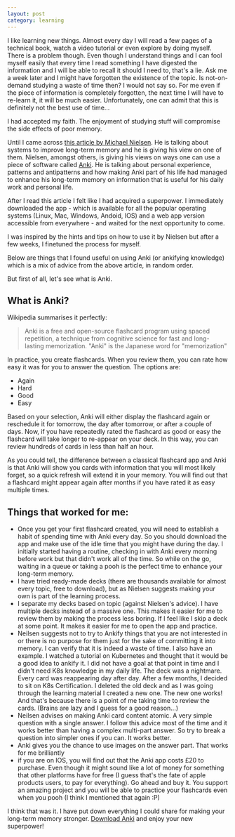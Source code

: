 ```yaml
---
layout: post
category: learning
---
```



I like learning new things. Almost every day I will read a few pages of a technical book, watch a video tutorial or even explore by doing myself. There is a problem though. Even though I understand things and I can fool myself easily that every time I read something I have digested the information and I will be able to recall it should I need to, that's a lie.
Ask me a week later and I might have forgotten the existence of the topic. Is not-on-demand studying a waste of time then? I would not say so. For me even if the piece of information is completely forgotten, the next time I will have to re-learn it, it will be much easier. Unfortunately, one can admit that this is definitely not the best use of time...

I had accepted my faith. The enjoyment of studying stuff will compromise the side effects of poor memory. 

Until I came across [this article by Michael Nielsen](http://augmentingcognition.com/ltm.html). He is talking about systems to improve long-term memory and he is giving his view on one of them. Nielsen, amongst others, is giving his views on ways one can use a piece of software called [Anki](https://apps.ankiweb.net/index.html). He is talking about personal experience, patterns and antipatterns and how making Anki part of his life had managed to enhance his long-term memory on information that is useful for his daily work and personal life.

After I read this article I felt like I had acquired a superpower. I immediately downloaded the app - which is available for all the popular operating systems (Linux, Mac, Windows, Andoid, IOS) and a web app version accessible from everywhere - and waited for the next opportunity to come.

I was inspired by the hints and tips on how to use it by Nielsen but after a few weeks, I finetuned the process for myself. 

Below are things that I found useful on using Anki (or ankifying knowledge) which is a mix of advice from the above article, in random order. 

But first of all, let's see what is Anki.

## What is Anki?
Wikipedia summarises it perfectly:
> Anki is a free and open-source flashcard program using spaced repetition, a technique from cognitive science for fast and long-lasting memorization. "Anki" is the Japanese word for "memorization"

In practice, you create flashcards. When you review them, you can rate how easy it was for you to answer the question. The options are:
* Again
* Hard
* Good
* Easy

Based on your selection, Anki will either display the flashcard again or reschedule it for tomorrow, the day after tomorrow, or after a couple of days. Now, if you have repeatedly rated the flashcard as good or easy the flashcard will take longer to re-appear on your deck. In this way, you can review hundreds of cards in less than half an hour. 

As you could tell, the difference between a classical flashcard app and Anki is that Anki will show you cards with information that you will most likely forget, so a quick refresh will extend it in your memory. You will find out that a flashcard might appear again after months if you have rated it as easy multiple times.


## Things that worked for me:
* Once you get your first flashcard created, you will need to establish a habit of spending time with Anki every day. So you should download the app and make use of the idle time that you might have during the day. I initially started having a routine, checking in with Anki every morning before work but that didn't work all of the time. So while on the go, waiting in a queue or taking a pooh is the perfect time to enhance your long-term memory. 
* I have tried ready-made decks (there are thousands available for almost every topic, free to download), but as Nielsen suggests making your own is part of the learning process.
* I separate my decks based on topic (against Nielsen's advice). I have multiple decks instead of a massive one. This makes it easier for me to review them by making the process less boring. If I feel like I skip a deck at some point. It makes it easier for me to open the app and practice.
* Neilsen suggests not to try to Ankify things that you are not interested in or there is no purpose for them just for the sake of committing it into memory. I can verify that it is indeed a waste of time. I also have an example. I watched a tutorial on Kubernetes and thought that it would be a good idea to ankify it. I did not have a goal at that point in time and I didn't need K8s knowledge in my daily life. The deck was a nightmare. Every card was reappearing day after day. After a few months, I decided to sit on K8s Certification. I deleted the old deck and as I was going through the learning material I created a new one. The new one works! And that's because there is a point of me taking time to review the cards. (Brains are lazy and I guess for a good reason...)
* Neilsen advises on making Anki card content atomic. A very simple question with a single answer. I follow this advice most of the time and it works better than having a complex multi-part answer. So try to break a question into simpler ones if you can. It works better.
* Anki gives you the chance to use images on the answer part. That works for me brilliantly
* if you are on IOS, you will find out that the Anki app costs £20 to purchase. Even though it might sound like a lot of money for something that other platforms have for free (I guess that's the fate of apple products users, to pay for everything). Go ahead and buy it. You support an amazing project and you will be able to practice your flashcards even when you pooh (I think I mentioned that again :P) 

I think that was it. I have put down everything I could share for making your long-term memory stronger.
[Download Anki](https://apps.ankiweb.net/index.html) and enjoy your new superpower!
